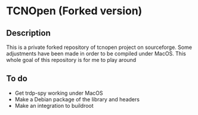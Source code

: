 # TCNOpen (Forked version)

## Description

This is a private forked repository of tcnopen project on sourceforge. Some adjustments have been made in order to be compiled under MacOS. This whole goal of this repository is for me to play around

## To do
 - Get trdp-spy working under MacOS
 - Make a Debian package of the library and headers
 - Make an integration to buildroot 

